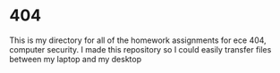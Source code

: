 # 404
This is my directory for all of the homework assignments for ece 404, computer security. I made this repository so I could easily transfer files between my laptop and my desktop
